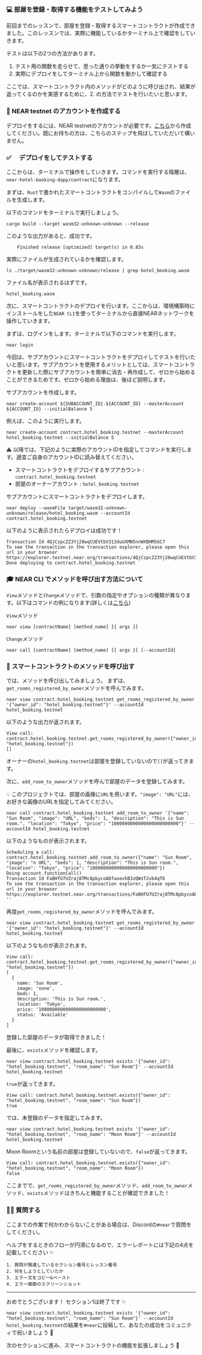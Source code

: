 ### 💻 部屋を登録・取得する機能をテストしてみよう

前回までのレッスンで、部屋を登録・取得するスマートコントラクトが作成できました。このレッスンでは、実際に機能しているかターミナル上で確認をしていきます。

テストは以下の2つの方法があります。

1. テスト用の関数を走らせて、思った通りの挙動をするか一気にテストする
2. 実際にデプロイをしてターミナル上から関数を動かして確認する

ここでは、スマートコントラクト内のメソッドがどのように呼び出され、結果が返ってくるのかを実感するために、2. の方法でテストを行いたいと思います。

### 👤 NEAR testnet のアカウントを作成する

デプロイをするには、NEAR testnetのアカウントが必要です。[こちら](https://wallet.testnet.near.org/create)から作成してください。既にお持ちの方は、こちらのステップを飛ばしていただいて構いません。

### ✅ 　デプロイをしてテストする

ここからは、ターミナルで操作をしていきます。コマンドを実行する階層は、`near-hotel-booking-dapp/contract`になります。

まずは、`Rust`で書かれたスマートコントラクトをコンパイルして`Wasm`のファイルを生成します。

以下のコマンドをターミナルで実行しましょう。

```
cargo build --target wasm32-unknown-unknown --release
```

このような出力があると、成功です。

```
    Finished release [optimized] target(s) in 0.83s
```

実際にファイルが生成されているかを確認します。

```
ls ./target/wasm32-unknown-unknown/release | grep hotel_booking.wasm
```

ファイル名が表示されるはずです。

```
hotel_booking.wasm
```

次に、スマートコントラクトのデプロイを行います。ここからは、環境構築時にインストールをした`NEAR CLI`を使ってターミナルから直接NEARネットワークを操作していきます。

まずは、ログインをします。ターミナルで以下のコマンドを実行します。

```
near login
```

今回は、サブアカウントにスマートコントラクトをデプロイしてテストを行いたいと思います。サブアカウントを使用するメリットとしては、スマートコントラクトを更新した際にサブアカウントを簡単に消去・再作成して、ゼロから始めることができるためです。ゼロから始める理由は、後ほど説明します。

サブアカウントを作成します。

```
near create-account ${SUBACCOUNT_ID}.${ACCOUNT_ID} --masterAccount ${ACCOUNT_ID} --initialBalance 5
```

例えば、このように実行します。

```
near create-account contract.hotel_booking.testnet --masterAccount hotel_booking.testnet --initialBalance 5
```

⚠️ 以降では、下記のように実際のアカウントIDを指定してコマンドを実行します。適宜ご自身のアカウントIDに読み替えてください。

- スマートコントラクトをデプロイするサブアカウント : `contract.hotel_booking.testnet`
- 部屋のオーナーアカウント : `hotel_booking.testnet`

サブアカウントにスマートコントラクトをデプロイします。

```
near deploy --wasmFile target/wasm32-unknown-unknown/release/hotel_booking.wasm --accountId contract.hotel_booking.testnet
```

以下のように表示されたらデプロイは成功です！

```
Transaction Id 4QjCzpcZZ3Yj28wqCUEVtbV313duUXMN5nnWXBHM5GC7
To see the transaction in the transaction explorer, please open this url in your browser
https://explorer.testnet.near.org/transactions/4QjCzpcZZ3Yj28wqCUEVtbV313duUXMN5nnWXBHM5GC7
Done deploying to contract.hotel_booking.testnet
```

### 🎓 NEAR CLI でメソッドを呼び出す方法について

`View`メソッドと`Change`メソッドで、引数の指定やオプションの種類が異なります。以下はコマンドの例になります(詳しくは[こちら](https://docs.near.org/tools/near-cli#near-call))

`View`メソッド

```
near view [contractName] [method_name] [{ args ]]
```

`Change`メソッド

```
near call [contractName] [method_name] [{ args }] [--accountId]
```

### 📣 スマートコントラクトのメソッドを呼び出す

では、メソッドを呼び出してみましょう。
まずは、`get_rooms_registered_by_owner`メソッドを呼んでみます。

```
near view contract.hotel_booking.testnet get_rooms_registered_by_owner '{"owner_id": "hotel_booking.testnet"}' --accountId hotel_booking.testnet
```

以下のような出力が返されます。

```
View call: contract.hotel_booking.testnet.get_rooms_registered_by_owner({"owner_id": "hotel_booking.testnet"})
[]
```

オーナーの`hotel_booking.testnet`は部屋を登録していないので`[]`が返ってきます。

次に、`add_room_to_owner`メソッドを呼んで部屋のデータを登録してみます。

💡 このプロジェクトでは、部屋の画像に`URL`を用います。`"image": "URL"`には、お好きな画像のURLを指定してみてください。

```
near call contract.hotel_booking.testnet add_room_to_owner '{"name": "Sun Room", "image": "URL", "beds": 1, "description": "This is Sun room.", "location": "Tokyo", "price": "1000000000000000000000000"}' --accountId hotel_booking.testnet
```

以下のようなものが表示されます。

```
Scheduling a call: contract.hotel_booking.testnet.add_room_to_owner({"name": "Sun Room", "image": "n URL", "beds": 1, "description": "This is Sun room.", "location": "Tokyo", "price": "1000000000000000000000000"})
Doing account.functionCall()
Transaction Id FaBHfU7UZraj8TMc8pbycoADfaoevhB3zQWzT2vb4qT6
To see the transaction in the transaction explorer, please open this url in your browser
https://explorer.testnet.near.org/transactions/FaBHfU7UZraj8TMc8pbycoADfaoevhB3zQWzT2vb4qT6
''
```

再度`get_rooms_registered_by_owner`メソッドを呼んでみます。

```
near view contract.hotel_booking.testnet get_rooms_registered_by_owner '{"owner_id": "hotel_booking.testnet"}' --accountId hotel_booking.testnet
```

以下のようなものが表示されます。

```
View call: contract.hotel_booking.testnet.get_rooms_registered_by_owner({"owner_id": "hotel_booking.testnet"})
[
  {
    name: 'Sun Room',
    image: 'none',
    beds: 1,
    description: 'This is Sun room.',
    location: 'Tokyo',
    price: '1000000000000000000000000',
    status: 'Available'
  }
]
```

登録した部屋のデータが取得できました！

最後に、`exists`メソッドを確認します。

```
near view contract.hotel_booking.testnet exists '{"owner_id": "hotel_booking.testnet", "room_name": "Sun Room"}' --accountId hotel_booking.testnet
```

`true`が返ってきます。

```
View call: contract.hotel_booking.testnet.exists({"owner_id": "hotel_booking.testnet", "room_name": "Sun Room"})
true
```

では、未登録のデータを指定してみます。

```
near view contract.hotel_booking.testnet exists '{"owner_id": "hotel_booking.testnet", "room_name": "Moon Room"}' --accountId hotel_booking.testnet
```

Moon Roomという名前の部屋は登録していないので、`false`が返ってきます。

```
View call: contract.hotel_booking.testnet.exists({"owner_id": "hotel_booking.testnet", "room_name": "Moon Room"})
false
```

ここまでで、`get_rooms_registered_by_owner`メソッド、`add_room_to_owner`メソッド、`exists`メソッドはきちんと機能することが確認できました！

### 🙋‍♂️ 質問する

ここまでの作業で何かわからないことがある場合は、Discordの`#near`で質問をしてください。

ヘルプをするときのフローが円滑になるので、エラーレポートには下記の4点を記載してください ✨

```
1. 質問が関連しているセクション番号とレッスン番号
2. 何をしようとしていたか
3. エラー文をコピー&ペースト
4. エラー画面のスクリーンショット
```

---

おめでとうございます！ セクション1は終了です ✨

`near view contract.hotel_booking.testnet exists '{"owner_id": "hotel_booking.testnet", "room_name": "Sun Room"}' --accountId hotel_booking.testnet`の結果を`#near`に投稿して、あなたの成功をコミュニティで祝いましょう 🎉

次のセクションに進み、スマートコントラクトの機能を拡張しましょう 🚀
